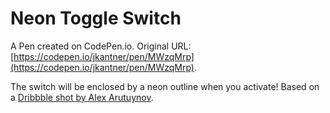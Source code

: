 # Neon Toggle Switch

A Pen created on CodePen.io. Original URL: [https://codepen.io/jkantner/pen/MWzqMrp](https://codepen.io/jkantner/pen/MWzqMrp).

The switch will be enclosed by a neon outline when you activate! Based on a [Dribbble shot by Alex Arutuynov](https://dribbble.com/shots/21716348-3D-Switch-Button).